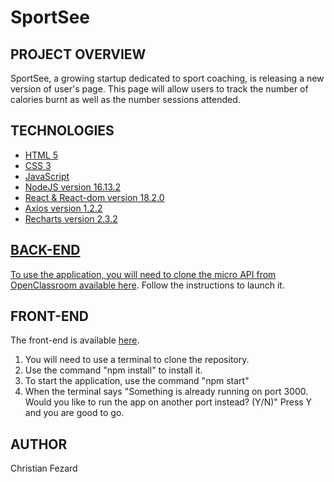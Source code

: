 # SportSee


## PROJECT OVERVIEW

SportSee, a growing startup dedicated to sport coaching, is releasing a new version of user's page. This page will allow users to track the number of calories burnt as well as the number sessions attended.

## TECHNOLOGIES

<ul>
  <li><a href="https://developer.mozilla.org/fr/docs/Glossary/HTML5">HTML 5</li>
  <li><a href="https://developer.mozilla.org/fr/docs/Web/CSS">CSS 3</li>
  <li><a href="https://developer.mozilla.org/fr/docs/Web/JavaScript">JavaScript</li>
  <li><a href="https://nodejs.org/en/docs/">NodeJS version 16.13.2</li>
  <li><a href="https://reactjs.org/">React & React-dom version 18.2.0</li>
  <li><a href="https://axios-http.com/docs/intro">Axios version 1.2.2</li>
  <li><a href="https://recharts.org/">Recharts version 2.3.2</li>
</ul>

## BACK-END

To use the application, you will need to clone the micro API from OpenClassroom available <a href="https://github.com/OpenClassrooms-Student-Center/P9-front-end-dashboard">here</a>.
Follow the instructions to launch it.

## FRONT-END

The front-end is available <a href="https://github.com/ChristianFezard/SportSee_23022023">here</a>.
1. You will need to use a terminal to clone the repository.
2. Use the command "npm install" to install it.
3. To start the application, use the command "npm start"
4. When the terminal says "Something is already running on port 3000. Would you like to run the app on another port instead? (Y/N)"
Press Y and you are good to go.

## AUTHOR

Christian Fezard

